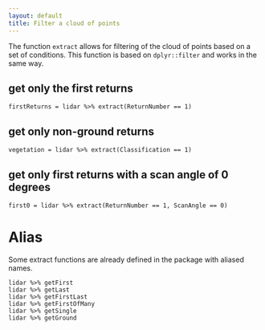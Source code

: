 ```yaml
---
layout: default
title: Filter a cloud of points
---
```


The function `extract` allows for filtering of the cloud of points based on a set of conditions. This function is based on `dplyr::filter` and works in the same way.

## get only the first returns

    firstReturns = lidar %>% extract(ReturnNumber == 1)
    
## get only non-ground returns

    vegetation = lidar %>% extract(Classification == 1)
    
## get only first returns with a scan angle of 0 degrees

    first0 = lidar %>% extract(ReturnNumber == 1, ScanAngle == 0)
    
# Alias

Some extract functions are already defined in the package with aliased names.

    lidar %>% getFirst
    lidar %>% getLast
    lidar %>% getFirstLast
    lidar %>% getFirstOfMany
    lidar %>% getSingle
    lidar %>% getGround
